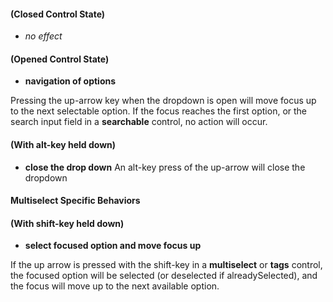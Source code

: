 #### (Closed Control State)
- *no effect*

#### (Opened Control State)
- **navigation of options**

Pressing the up-arrow key when the dropdown is open will move focus up to the next selectable option.  If the focus reaches the first option, or the search input field in a **searchable** control, no action will occur.

#### (With alt-key held down)
- **close the drop down**
An alt-key press of the up-arrow will close the dropdown

#### Multiselect Specific Behaviors

#### (With shift-key held down)
- **select focused option and move focus up**

If the up arrow is pressed with the shift-key in a **multiselect** or **tags** control, the focused option will be selected (or deselected if alreadySelected), and the focus will move up to the next available option.


